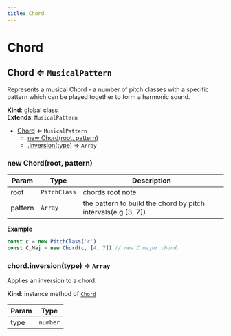 ```yaml
---
title: Chord
---
```


# Chord

<a name="Chord"></a>

## Chord ⇐ <code>MusicalPattern</code>
Represents a musical Chord - a number of pitch classes with a specific
pattern which can be played together to form a harmonic sound.

**Kind**: global class  
**Extends**: <code>MusicalPattern</code>  

* [Chord](#Chord) ⇐ <code>MusicalPattern</code>
    * [new Chord(root, pattern)](#new_Chord_new)
    * [.inversion(type)](#Chord+inversion) ⇒ <code>Array</code>

<a name="new_Chord_new"></a>

### new Chord(root, pattern)

| Param | Type | Description |
| --- | --- | --- |
| root | <code>PitchClass</code> | chords root note |
| pattern | <code>Array</code> | the pattern to build the chord by pitch intervals(e.g [3, 7]) |

**Example**  
```js
const c = new PitchClass('c')
const C_Maj = new Chord(c, [4, 7]) // new C major chord.
```
<a name="Chord+inversion"></a>

### chord.inversion(type) ⇒ <code>Array</code>
Applies an inversion to a chord.

**Kind**: instance method of [<code>Chord</code>](#Chord)  

| Param | Type |
| --- | --- |
| type | <code>number</code> | 


